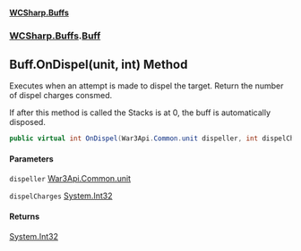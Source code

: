 #### [WCSharp.Buffs](README.md 'README')
### [WCSharp.Buffs](WCSharp.Buffs.md 'WCSharp.Buffs').[Buff](WCSharp.Buffs.Buff.md 'WCSharp.Buffs.Buff')

## Buff.OnDispel(unit, int) Method

Executes when an attempt is made to dispel the target. Return the number of dispel charges consmed.  
  
If after this method is called the Stacks is at 0, the buff is automatically disposed.

```csharp
public virtual int OnDispel(War3Api.Common.unit dispeller, int dispelCharges);
```
#### Parameters

<a name='WCSharp.Buffs.Buff.OnDispel(War3Api.Common.unit,int).dispeller'></a>

`dispeller` [War3Api.Common.unit](https://docs.microsoft.com/en-us/dotnet/api/War3Api.Common.unit 'War3Api.Common.unit')

<a name='WCSharp.Buffs.Buff.OnDispel(War3Api.Common.unit,int).dispelCharges'></a>

`dispelCharges` [System.Int32](https://docs.microsoft.com/en-us/dotnet/api/System.Int32 'System.Int32')

#### Returns
[System.Int32](https://docs.microsoft.com/en-us/dotnet/api/System.Int32 'System.Int32')